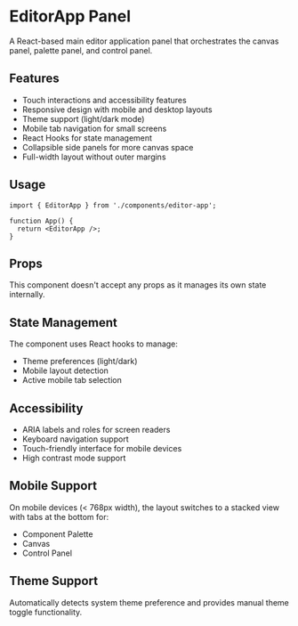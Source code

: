 # EditorApp Panel

A React-based main editor application panel that orchestrates the canvas panel, palette panel, and control panel.

## Features

- Touch interactions and accessibility features
- Responsive design with mobile and desktop layouts
- Theme support (light/dark mode)
- Mobile tab navigation for small screens
- React Hooks for state management
- Collapsible side panels for more canvas space
- Full-width layout without outer margins

## Usage

```tsx
import { EditorApp } from './components/editor-app';

function App() {
  return <EditorApp />;
}
```

## Props

This component doesn't accept any props as it manages its own state internally.

## State Management

The component uses React hooks to manage:

- Theme preferences (light/dark)
- Mobile layout detection
- Active mobile tab selection

## Accessibility

- ARIA labels and roles for screen readers
- Keyboard navigation support
- Touch-friendly interface for mobile devices
- High contrast mode support

## Mobile Support

On mobile devices (< 768px width), the layout switches to a stacked view with tabs at the bottom for:

- Component Palette
- Canvas
- Control Panel

## Theme Support

Automatically detects system theme preference and provides manual theme toggle functionality.
